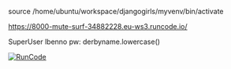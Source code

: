 source /home/ubuntu/workspace/djangogirls/myvenv/bin/activate


https://8000-mute-surf-34882228.eu-ws3.runcode.io/



SuperUser
lbenno
pw:  derbyname.lowercase()



[![RunCode](https://runcode-app-public.s3.amazonaws.com/images/dark_btn.png)](https://runcode.io)